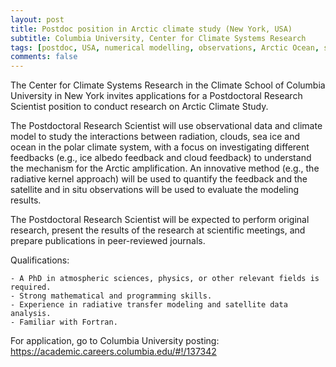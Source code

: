 ```yaml
---
layout: post
title: Postdoc position in Arctic climate study (New York, USA)
subtitle: Columbia University, Center for Climate Systems Research
tags: [postdoc, USA, numerical modelling, observations, Arctic Ocean, sea ice]
comments: false
---
```

The Center for Climate Systems Research in the Climate School of Columbia University in New York invites applications for a Postdoctoral Research Scientist position to conduct research on Arctic Climate Study.

The Postdoctoral Research Scientist will use observational data and climate model to study the interactions between radiation, clouds, sea ice and ocean in the polar climate system, with a focus on investigating different feedbacks (e.g., ice albedo feedback and cloud feedback) to understand the mechanism for the Arctic amplification. An innovative method (e.g., the radiative kernel approach) will be used to quantify the feedback and the satellite and in situ observations will be used to evaluate the modeling results.

The Postdoctoral Research Scientist will be expected to perform original research, present the results of the research at scientific meetings, and prepare publications in peer-reviewed journals.

Qualifications:

    - A PhD in atmospheric sciences, physics, or other relevant fields is required.
    - Strong mathematical and programming skills.
    - Experience in radiative transfer modeling and satellite data analysis.
    - Familiar with Fortran.

For application, go to Columbia University posting:
https://academic.careers.columbia.edu/#!/137342
